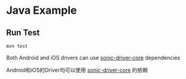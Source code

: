 # Java Example

## Run Test

```bash
mvn test
```

Both Android and iOS drivers can use [sonic-driver-core](https://github.com/SonicCloudOrg/sonic-driver-core) dependencies

Android和iOS的Driver均可以使用 [sonic-driver-core](https://github.com/SonicCloudOrg/sonic-driver-core) 的依赖
